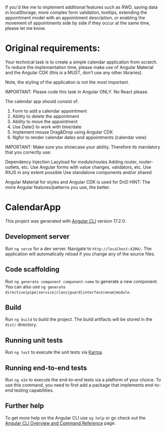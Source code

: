 If you'd like me to implement additional features such as RWD, saving data in localStorage, more complex form validation, tooltips, extending the appointment model with an appointment description, or enabling the movement of appointments side by side if they occur at the same time, please let me know.

# Original requirements:

Your technical task is to create a simple calendar application from scratch. To reduce the implementation time, please make use of Angular Material and the Angular CDK (this is a MUST, don’t use any other libraries).

Note, the styling of the application is not the most important.

IMPORTANT: Please code this task in Angular ONLY. No React please.

The calendar app should consist of:

1. Form to add a calendar appointment
2. Ability to delete the appointment
3. Ability to move the appointment
4. Use Date() to work with time/date
5. Implement mouse Drag&Drop using Angular CDK
6. Ngfor to render calendar dates and appointments (calendar view)

IMPORTANT: Make sure you showcase your ability. Therefore its mandatory that you correctly use:

Dependency Injection
Lazyload for module/routes
Adding router, router-outlets, etc.
Use Angular forms with value changes, validators, etc.
Use RXJS in any extent possible
Use standalone components and/or shared

Angular Material for styles and Angular CDK is used for DnD
HINT: The more Angular features/patterns you use, the better.

# CalendarApp

This project was generated with [Angular CLI](https://github.com/angular/angular-cli) version 17.2.0.

## Development server

Run `ng serve` for a dev server. Navigate to `http://localhost:4200/`. The application will automatically reload if you change any of the source files.

## Code scaffolding

Run `ng generate component component-name` to generate a new component. You can also use `ng generate directive|pipe|service|class|guard|interface|enum|module`.

## Build

Run `ng build` to build the project. The build artifacts will be stored in the `dist/` directory.

## Running unit tests

Run `ng test` to execute the unit tests via [Karma](https://karma-runner.github.io).

## Running end-to-end tests

Run `ng e2e` to execute the end-to-end tests via a platform of your choice. To use this command, you need to first add a package that implements end-to-end testing capabilities.

## Further help

To get more help on the Angular CLI use `ng help` or go check out the [Angular CLI Overview and Command Reference](https://angular.io/cli) page.
